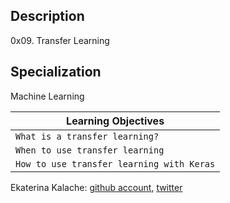 ## Description
0x09. Transfer Learning
## Specialization
Machine Learning

| Learning Objectives  |
| ---------------- |
|    `What is a transfer learning?` |
|    `When to use transfer learning`   |
|    `How to use transfer learning with Keras`   |

Ekaterina Kalache: [github account](https://github.com/KatyaKalache), [twitter](https://twitter.com/KatyaKalache)
